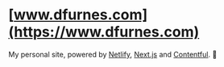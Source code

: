 # [www.dfurnes.com](https://www.dfurnes.com)

My personal site, powered by [Netlify](https://www.netlify.com), [Next.js](https://nextjs.org) and [Contentful](https://www.contentful.com). :cactus:

